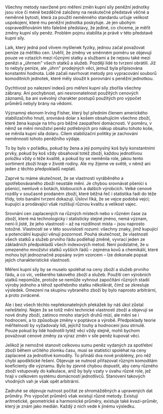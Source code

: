 Všechny metody navržené pro měření změn kupní síly peněžní jednotky jsou více či méně bezděčně založeny na neskutečné představě věčné a neměnné bytosti, která za použití neměnného standardu určuje velikost uspokojení, které mu peněžní jednotka poskytuje. Je jen ubohým ospravedlňováním této falešné představy, že jediné, co chceme, je měřit změny kupní síly peněz. Problém pojmu stabilita je právě v této představě kupní síly.

Laik, který jedná pod vlivem myšlenek fyziky, jednou začal považovat peníze za měřítko cen. Uvěřil, že změny ve směnném poměru se objevují pouze ve vztazích mezi různými statky a službami a že nejsou také mezi penězi a „úhrnem" všech statků a služeb. Později lidé to tvrzení obrátili. Již to nebyly peníze, ale „úhrn" prodejných věcí, jemuž byla připisována konstantní hodnota. Lidé začali navrhovat metody pro vypracování souborů komoditních jednotek, které měly sloužit k porovnání s peněžní jednotkou.

Dychtivost po nalezení indexů pro měření kupní síly zbořila všechny zábrany. Ani pochybnost, ani nesrovnatelnost použitých cenových záznamů, ba ani svévolný charakter postupů použitých pro výpočet průměrů nebyly brány na vědomí.

Významný ekonom Irving Fisher, který byl předním členem amerického stabilizačního hnutí, srovnává dolar s košem obsahujícím všechno zboží, které žena kupuje na trhu pro běžné zaopatření domácnosti. V poměru, v němž se mění množství peněz potřebných pro nákup obsahu tohoto koše, se měnila kupní síla dolaru. Cílem stabilizační politiky je zachování neměnnosti tohoto peněžního výdaje.

To by bylo v pořádku, pokud by žena a její pomyslný koš byly konstantními prvky, pokud by koš vždy obsahoval totéž zboží, každou jednotlivou položku vždy o téže kvalitě, a pokud by se neměnila role, jakou tento sortiment zboží hraje v životě rodiny. Ale my žijeme ve světě, v němž ani jeden z těchto předpokladů neplatí.

Zaprvé tu máme skutečnost, že se vlastnosti vyráběného a spotřebovávaného zboží neustále mění. Je chybou srovnávat pšenici s pšenicí, nemluvě o botách, kloboucích a dalších výrobcích. Velké cenové rozdíly v současně prodaném zboží, které běžná řeč i statistika řadí do téže třídy, toto banální tvrzení dokazují. Úsloví říká, že se vejce podobá vejci; kupující a prodávající však rozlišují různou kvalitu a velikost vajec.

Srovnání cen zaplacených na různých místech nebo v různém čase za zboží, které má technologicky i statisticky stejné jméno, nemá význam, není-li jisté, že jeho vlastnosti – až na rozdílnost místa – jsou naprosto totožné. Vlastností se v této souvislosti rozumí: všechny znaky, jimž kupující a potenciální kupující věnují pozornost. Pouhá skutečnost, že vlastnosti všech statků a služeb prvního řádu podléhají změně, vyvrací jeden ze základních předpokladů všech indexových metod. Není podstatné, že u omezeného množství statků vyšších řádů – zejména kovů a chemikálií, které mohou být jednoznačně popsány svým vzorcem – lze dokonale popsat jejich charakteristické vlastnosti.

Měření kupní síly by se muselo spoléhat na ceny zboží a služeb prvního řádu, a co víc, veškerého takového zboží a služeb. Použití cen výrobních statků nepomůže, protože se nemůže vyhnout započítání různých stadií výroby jednoho a téhož spotřebního statku několikrát, čímž se zkresluje výsledek. Omezení na skupinu vybraného zboží by bylo naprosto arbitrární, a proto zvrácené.

Ale i bez všech těchto nepřekonatelných překážek by náš úkol zůstal neřešitelný. Nejen že se totiž mění technické vlastnosti zboží a objevují se nové druhy zboží, zatímco mnoho starých druhů mizí, ale mění se i hodnocení, a to způsobuje změny v poptávce a výrobě. Předpoklady teorie měřitelnosti by vyžadovaly lidi, jejichž touhy a hodnocení jsou strnulé. Pouze pokud by lidé hodnotili tytéž věci vždy stejně, mohli bychom považovat cenové změny za výraz změn v síle peněz kupovat věci.

Jelikož je nemožné stanovit celkovou sumu peněz vydaných za spotřební zboží během určitého zlomku času, musí se statistici spoléhat na ceny zaplacené za jednotlivé komodity. To přináší dva nové problémy, pro něž chybí apodiktické řešení. Objevuje se nutnost přiřazovat různým komoditám koeficienty dle významu. Bylo by zjevně chybou dopustit, aby ceny různého zboží vstupovaly do kalkulace, aniž by byly vzaty v úvahu různé role, jež hrají v celkovém systému domácností jednotlivců. Stanovení takových vhodných vah je však opět arbitrární.

Zadruhé se objevuje nutnost počítat ze shromážděných a upravených dat průměry. Pro výpočet průměrů však existují různé metody. Existují aritmetické, geometrické a harmonické průměry, existuje také kvazi-průměr, který je znám jako medián. Každý z nich vede k jinému výsledku.